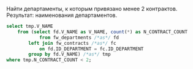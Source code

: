 Найти департаменты, к которым привязано менее 2 контрактов. Результат: наименования департаментов.

```sql
select tmp.V_NAME
    from (select fd.V_NAME as V_NAME, count(*) as N_CONTRACT_COUNT
            from fw_departments /*as*/ fd
        left join fw_contracts /*as*/ fc
            on fd.ID_DEPARTMENT = fc.ID_DEPARTMENT
        group by fd.V_NAME) /*as*/ tmp
where tmp.N_CONTRACT_COUNT < 2;
```
